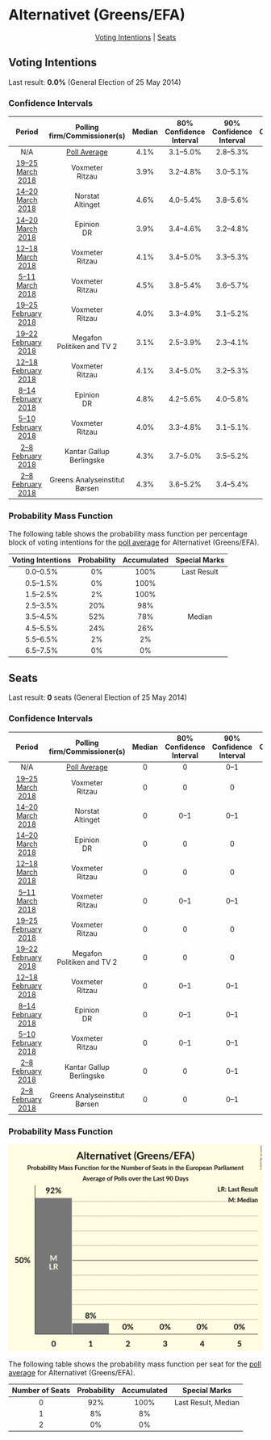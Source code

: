 # Alternativet (Greens/EFA)

<p align="center"><a href="#voting-intentions">Voting Intentions</a> | <a href="#seats">Seats</a></p>

## Voting Intentions

Last result: **0.0%** (General Election of 25 May 2014)

### Confidence Intervals

| Period     | Polling firm/Commissioner(s) | Median | 80% Confidence Interval | 90% Confidence Interval | 95% Confidence Interval | 99% Confidence Interval |
|:----------:|:----------------:|:-----------:|:-----------------------:|:-----------------------:|:-----------------------:|:-----------------------:|
| N/A | [Poll Average](average.html) | 4.1% | 3.1–5.0% | 2.8–5.3% | 2.6–5.5% | 2.2–5.9% |
| [19–25 March 2018](2018-03-25-Voxmeter.html) | Voxmeter <br> Ritzau | 3.9% | 3.2–4.8% | 3.0–5.1% | 2.9–5.3% | 2.6–5.8% |
| [14–20 March 2018](2018-03-20-Norstat.html) | Norstat <br> Altinget | 4.6% | 4.0–5.4% | 3.8–5.6% | 3.6–5.8% | 3.4–6.2% |
| [14–20 March 2018](2018-03-20-Epinion.html) | Epinion <br> DR | 3.9% | 3.4–4.6% | 3.2–4.8% | 3.1–5.0% | 2.9–5.3% |
| [12–18 March 2018](2018-03-18-Voxmeter.html) | Voxmeter <br> Ritzau | 4.1% | 3.4–5.0% | 3.3–5.3% | 3.1–5.5% | 2.8–6.0% |
| [5–11 March 2018](2018-03-11-Voxmeter.html) | Voxmeter <br> Ritzau | 4.5% | 3.8–5.4% | 3.6–5.7% | 3.4–5.9% | 3.1–6.4% |
| [19–25 February 2018](2018-02-25-Voxmeter.html) | Voxmeter <br> Ritzau | 4.0% | 3.3–4.9% | 3.1–5.2% | 3.0–5.4% | 2.7–5.9% |
| [19–22 February 2018](2018-02-22-Megafon.html) | Megafon <br> Politiken and TV 2 | 3.1% | 2.5–3.9% | 2.3–4.1% | 2.2–4.3% | 1.9–4.8% |
| [12–18 February 2018](2018-02-18-Voxmeter.html) | Voxmeter <br> Ritzau | 4.1% | 3.4–5.0% | 3.2–5.3% | 3.0–5.5% | 2.7–6.0% |
| [8–14 February 2018](2018-02-14-Epinion.html) | Epinion <br> DR | 4.8% | 4.2–5.6% | 4.0–5.8% | 3.9–6.0% | 3.6–6.4% |
| [5–10 February 2018](2018-02-10-Voxmeter.html) | Voxmeter <br> Ritzau | 4.0% | 3.3–4.8% | 3.1–5.1% | 2.9–5.3% | 2.6–5.8% |
| [2–8 February 2018](2018-02-08-KantarGallup.html) | Kantar Gallup <br> Berlingske | 4.3% | 3.7–5.0% | 3.5–5.2% | 3.4–5.4% | 3.1–5.8% |
| [2–8 February 2018](2018-02-08-GreensAnalyseinstitut.html) | Greens Analyseinstitut <br> Børsen | 4.3% | 3.6–5.2% | 3.4–5.4% | 3.2–5.7% | 2.9–6.1% |

### Probability Mass Function

The following table shows the probability mass function per percentage block of voting intentions for the [poll average](average.html) for Alternativet (Greens/EFA).

| Voting Intentions | Probability | Accumulated | Special Marks |
|:-----------------:|:-----------:|:-----------:|:-------------:|
| 0.0–0.5% | 0% | 100% | Last Result |
| 0.5–1.5% | 0% | 100% |  |
| 1.5–2.5% | 2% | 100% |  |
| 2.5–3.5% | 20% | 98% |  |
| 3.5–4.5% | 52% | 78% | Median |
| 4.5–5.5% | 24% | 26% |  |
| 5.5–6.5% | 2% | 2% |  |
| 6.5–7.5% | 0% | 0% |  |


## Seats

Last result: **0** seats (General Election of 25 May 2014)

### Confidence Intervals

| Period     | Polling firm/Commissioner(s) | Median | 80% Confidence Interval | 90% Confidence Interval | 95% Confidence Interval | 99% Confidence Interval |
|:----------:|:----------------:|:------:|:-----------------------:|:-----------------------:|:-----------------------:|:-----------------------:|
| N/A | [Poll Average](average.html) | 0 | 0 | 0–1 | 0–1 | 0–1 |
| [19–25 March 2018](2018-03-25-Voxmeter.html) | Voxmeter <br> Ritzau | 0 | 0 | 0 | 0–1 | 0–1 |
| [14–20 March 2018](2018-03-20-Norstat.html) | Norstat <br> Altinget | 0 | 0–1 | 0–1 | 0–1 | 0–1 |
| [14–20 March 2018](2018-03-20-Epinion.html) | Epinion <br> DR | 0 | 0 | 0 | 0 | 0–1 |
| [12–18 March 2018](2018-03-18-Voxmeter.html) | Voxmeter <br> Ritzau | 0 | 0 | 0 | 0–1 | 0–1 |
| [5–11 March 2018](2018-03-11-Voxmeter.html) | Voxmeter <br> Ritzau | 0 | 0–1 | 0–1 | 0–1 | 0–1 |
| [19–25 February 2018](2018-02-25-Voxmeter.html) | Voxmeter <br> Ritzau | 0 | 0 | 0 | 0–1 | 0–1 |
| [19–22 February 2018](2018-02-22-Megafon.html) | Megafon <br> Politiken and TV 2 | 0 | 0 | 0 | 0 | 0 |
| [12–18 February 2018](2018-02-18-Voxmeter.html) | Voxmeter <br> Ritzau | 0 | 0–1 | 0–1 | 0–1 | 0–1 |
| [8–14 February 2018](2018-02-14-Epinion.html) | Epinion <br> DR | 0 | 0–1 | 0–1 | 0–1 | 0–1 |
| [5–10 February 2018](2018-02-10-Voxmeter.html) | Voxmeter <br> Ritzau | 0 | 0–1 | 0–1 | 0–1 | 0–1 |
| [2–8 February 2018](2018-02-08-KantarGallup.html) | Kantar Gallup <br> Berlingske | 0 | 0 | 0–1 | 0–1 | 0–1 |
| [2–8 February 2018](2018-02-08-GreensAnalyseinstitut.html) | Greens Analyseinstitut <br> Børsen | 0 | 0 | 0–1 | 0–1 | 0–1 |

### Probability Mass Function

![Graph with seats probability mass function not yet produced](average-seats-pmf-alternativetgreensefa.png "Seats Probability Mass Function")

The following table shows the probability mass function per seat for the [poll average](average.html) for Alternativet (Greens/EFA).

| Number of Seats | Probability | Accumulated | Special Marks |
|:---------------:|:-----------:|:-----------:|:-------------:|
| 0 | 92% | 100% | Last Result, Median |
| 1 | 8% | 8% |  |
| 2 | 0% | 0% |  |


